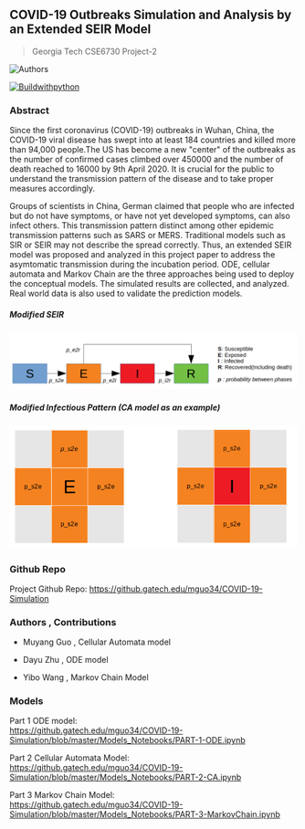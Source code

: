 ## COVID-19 Outbreaks Simulation and Analysis by an Extended SEIR Model

>Georgia Tech CSE6730 Project-2

![Authors](https://img.shields.io/badge/authors:-Muyang_Guo,_Dayu_Zhu,_Yibo_Wang-blue.svg)

[![Buildwithpython](https://img.shields.io/badge/Build--With--Python3-9cf?style=for-the-badge&logo=Python)](https://www.python.org/)


### Abstract

Since the first coronavirus (COVID-19) outbreaks in Wuhan, China, the COVID-19 viral disease has swept into at least 184 countries and killed more than 94,000 people.The US has become a new "center" of the outbreaks as the number of confirmed cases climbed over 450000 and the number of death reached to 16000 by 9th April 2020. It is crucial for the public to understand the transmission pattern of the disease and to take proper measures accordingly. 

Groups of scientists in China, German claimed that people who are infected but do not have symptoms, or have not yet developed symptoms, can also infect others. This transmission pattern distinct among other epidemic transmission patterns such as SARS or MERS. Traditional models such as SIR or SEIR may not describe the spread correctly. Thus, an extended SEIR model was proposed and analyzed in this project paper to address the asymtomatic transmission during the incubation period.
ODE, cellular automata and Markov Chain are the three approaches being used to deploy the conceptual models. The simulated results are collected, and analyzed. Real world data is also used to validate the prediction models. 

##### Modified SEIR
![SEIR](README_figs/phasechange.png)
##### Modified Infectious Pattern (CA model as an example)
![SEIR](README_figs/infectiouspattern.png)


### Github Repo

Project Github Repo: https://github.gatech.edu/mguo34/COVID-19-Simulation

### Authors , Contributions

- Muyang Guo , Cellular Automata model

- Dayu Zhu , ODE model

- Yibo Wang , Markov Chain Model


### Models


Part 1 ODE model: <br>
https://github.gatech.edu/mguo34/COVID-19-Simulation/blob/master/Models_Notebooks/PART-1-ODE.ipynb

Part 2 Cellular Automata Model: <br>
https://github.gatech.edu/mguo34/COVID-19-Simulation/blob/master/Models_Notebooks/PART-2-CA.ipynb

Part 3 Markov Chain Model: <br>
https://github.gatech.edu/mguo34/COVID-19-Simulation/blob/master/Models_Notebooks/PART-3-MarkovChain.ipynb




